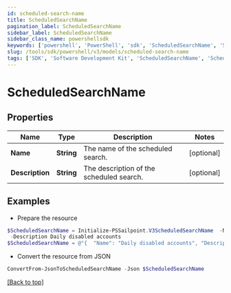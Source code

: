 ```yaml
---
id: scheduled-search-name
title: ScheduledSearchName
pagination_label: ScheduledSearchName
sidebar_label: ScheduledSearchName
sidebar_class_name: powershellsdk
keywords: ['powershell', 'PowerShell', 'sdk', 'ScheduledSearchName', 'ScheduledSearchName'] 
slug: /tools/sdk/powershell/v3/models/scheduled-search-name
tags: ['SDK', 'Software Development Kit', 'ScheduledSearchName', 'ScheduledSearchName']
---
```



# ScheduledSearchName

## Properties

Name | Type | Description | Notes
------------ | ------------- | ------------- | -------------
**Name** | **String** | The name of the scheduled search.  | [optional] 
**Description** | **String** | The description of the scheduled search.  | [optional] 

## Examples

- Prepare the resource
```powershell
$ScheduledSearchName = Initialize-PSSailpoint.V3ScheduledSearchName  -Name Daily disabled accounts `
 -Description Daily disabled accounts
$ScheduledSearchName = @"{  "Name": "Daily disabled accounts", "Description": "Daily disabled accounts" }"@
```

- Convert the resource from JSON
```powershell
ConvertFrom-JsonToScheduledSearchName -Json $ScheduledSearchName
```


[[Back to top]](#) 

